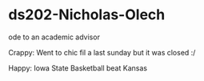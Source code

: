 # ds202-Nicholas-Olech
ode to an academic advisor 

Crappy: Went to chic fil a last sunday but it was closed :/

Happy: Iowa State Basketball beat Kansas 
